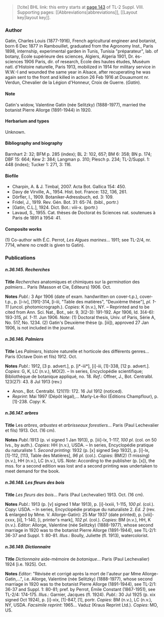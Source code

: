 > [!cite] BHL link: this entry starts at [page 143](https://www.biodiversitylibrary.org/item/103832#page/155/mode/1up) of TL-2 Suppl. VIII.
> Supporting pages: [[Abbreviations|abbreviations]], [[Layout key|layout key]].

### Author

Gatin, Charles Louis (1877-1916), French agricultural engineer and botanist, born 6 Dec 1877 in Rambouillet, graduated from the Agronomy Inst., Paris 1898, internship, experimental garden in Tunis, Tunisia "préparateur", lab. of botany, École supérieure des sciences, Algiers, Algeria 1901, Dr. ès-sciences 1906 Paris, dir. of research, École des hautes études, Muséum natl. d'Histoire naturelle, Paris 1913, mobilized in 1914 for military service in W.W.-I and wounded the same year in Alsace, after recuperating he was again sent to the front and killed in action 26 Feb 1916 at Douaumont nr. Verdun, Chevalier de la Légion d'Honneur, Croix de Guerre. (*Gatin*).

#### Note

Gatin's widow, Valentine Gatin (née Selitzky) (1888-1977), married the botanist Pierre Allorge (1891-1944) in 1920.

#### Herbarium and types

Unknown.

#### Bibliography and biography

Barnhart 2: 32; BFM p. 285 (index); BL 2: 102, 657; BM 6: 358; BN p. 174; DBF 15: 664; Kew 2: 384; Langman p. 310; Plesch p. 234; TL-2/Suppl. 1: 448 (index); Tucker 1: 271, 3: 116.

#### Biofile

- Charpin, A. & J. Timbal, 2007. Acta Bot. Gallica 154: 450.
- Davy de Virville, A., 1954. Hist. bot. France: 132, 136, 261.
- Dörfler, I., 1909. Botaniker-Adressbuch, ed. 3: 109.
- Fridel, J., 1919. Rev. Gén. Bot. 31: 65-74. (bibl., portr.)
- \[Gatin, C.L.\], 1924. Dict. Bot.: viii-x. (portr.)
- Lavaud, S., 1955. Cat. thèses de Doctorat ès Sciences nat. soutenues à Paris de 1891 à 1954: 41.

#### Composite works

(1) Co-author with É.C. Perrot, *Les Algues marines*... 1911; see TL-2/4, nr. 7714, where no credit is given to Gatin).

### Publications

##### n.36.145. Recherches

**Title**
*Recherches* anatomiques et chimiques sur la *germination* des *palmiers*... Paris (Masson et Cie, Éditeurs) 1906. Oct.

**Notes**
*Publ*.: 3 Apr 1906 (date of exam. handwritten on cover-t.p.), cover-t.p., p. \[i-iv\], \[191\]-314, \[i-iii, "Table des matières", "Deuxième thèse"\], *pl. 1-11* (uncol. photomicrograph.). *Copies*: K (n.v.), NY. – Reprinted and to be cited from Ann. Sci. Nat., Bot., sér. 9, 3(2-3): 191-192. Apr 1906, Id. 3(4-6): 193-315, *pl. 1-11.* Jun 1906.
*Note*: (1) Doctoral thesis, Univ. of Paris, Série A, No. 517, No. 1234. (2) Gatin's Deuxième thèse (p. \[iii\]), approved 27 Jan 1906, is not included in the journal.

##### n.36.146. Palmiers

**Title**
Les *Palmiers*, histoire naturelle et horticole des différents genres... Paris (Octave Doin et fils) 1912. Oct.

**Notes**
*Publ*.: 1912, \[3 p. advert.\], p. \[i\*-iii\*\], \[i\]-iii, \[1\]-338, \[12 p. advert.\]. *Copies*: G, K, LC (n.v.), MO(2). – In series, Encyclopédie scientifique; Bibliothèque de botanique appliqué, no. 18.
*Ref*.: Offner, J., Bot. Centralbl. 123(27): 43. 8 Jul 1913 (rev.)
- Anon., Bot. Centralbl. 121(11): 172. 16 Jul 1912 (noticed).
- *Reprint*: Mai 1997 (Dépôt légal),... Marly-Le-Roi (Éditions Champflour), p. \[1\]-238. *Copy*: K.

##### n.36.147. arbres

**Title**
Les *arbres*, *arbustes* et *arbrisseaux forestiers*... Paris (Paul Lechevalier et fils) 1913. Oct. (16 cm).

**Notes**
*Publ*.:1913 (p. vi signed 1 Jan 1913), p. \[iii\]-lx, 1-117, *100 pl*. (col. on 50 lvs., by auth.).
*Copies*: HH (n.v.), USDA. – In series, Encyclopédie pratique du naturaliste 1.
*Second printing*: 1932 (p. \[x\] signed Sep 1932), p. \[i\]-lx, \[1\]-112, \[113, Table des Matières\], *96 pl*. (col.). *Copies*: BM(2) (1 missing) (n.v.), HH (n.v.), LC (n.v.), US.
*Note*: According to the publisher (p. \[x\]), the mss. for a second edition was lost and a second printing was undertaken to meet demand for the book.

##### n.36.148. Les fleurs des bois

**Title**
*Les fleurs des bois*... Paris (Paul Lechevalier) 1913. Oct. (16 cm).

**Notes**
*Publ*.: 1913 (p. \[v\] signed 1 Mar 1913), p. \[i\]-lxxiii, 1-115, *100 pl*. (col.). *Copy*: USDA. – In series, Encyclopédie pratique du naturaliste 2.
*Ed. 2* (rev. & enlarged by Mme. V. Allorge-Gatin): 25 Mar 1937 (date printed), p. \[viii\]-cxxx, \[ii\], 1-140, \[i, printer's mark\], *102 pl*. (col.). *Copies*: BM (n.v.), HH, K (n.v.).
*Editor*: Allorge, Valentine (née Selitzky) (1888-1977), whose second marriage in 1920 was to the botanist Pierre Allorge (1891-1944), see TL-2/1: 36-37 and Suppl. 1: 80-81.
*Illus*.: Boully, Juliette (fl. 1913), watercolorist.

##### n.36.149. Dictionnaire

**Title**
*Dictionnaire* aide-mémoire de *botanique*... Paris (Paul Lechevalier) 1924 \[i.e. 1925\]. Oct.

**Notes**
*Editor*: "Révisée et corrigé après la mort de l'auteur par Mme Allorge-Gatin,...", i.e. Allorge, Valentine (née Selitzky) (1888-1977), whose second marriage in 1920 was to the botanist Pierre Allorge (1891-1944), see TL-2/1: 36-37 and Suppl. 1: 80-81; pref. by Perrot, Émile Constant (1867-1951), see TL-2/4: 174-175.
*Illus*.: Garnier, Jacques (fl. 1924).
*Publ*.: 30 Jul 1925 (p. xix signed Oct 1924), p. \[i\]-xix, \[1\]-847, \[1\], portr. *Copies*: BM (n.v.), LC (n.v.), NY, USDA.
*Facsimile reprint*: 1965... Vaduz (Kraus Reprint Ltd.). *Copies*: MO, US.

